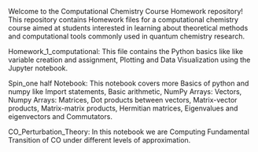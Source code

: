 Welcome to the Computational Chemistry Course Homework repository! This repository contains Homework files
for a computational chemistry course aimed at students interested in learning 
about theoretical methods and computational tools commonly used in quantum chemistry research.

Homework_1_computational: This file contains the Python basics like like variable creation and assignment, Plotting and Data Visualization using the Jupyter notebook. 

Spin_one half Notebook: This notebook covers more Basics of python and numpy like Import statements,
Basic arithmetic, NumPy Arrays: Vectors, Numpy Arrays: Matrices, Dot products between vectors,
Matrix-vector products, Matrix-matrix products, Hermitian matrices, Eigenvalues and eigenvectors and Commutators.  
 
CO_Perturbation_Theory: In this notebook we are Computing Fundamental Transition of CO under different levels of approximation.   
